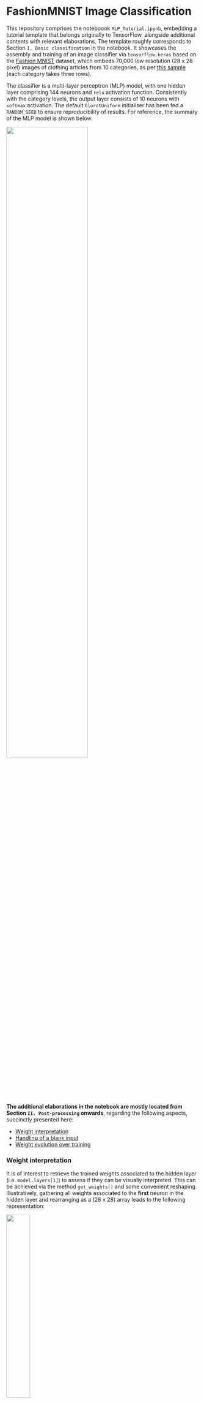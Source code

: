 # FashionMNIST Image Classification

This repository comprises the noteboook `MLP_Tutorial.ipynb`, embedding a tutorial template that belongs originally to TensorFlow, alongside additional contents with relevant elaborations. The template roughly corresponds to Section `I. Basic classification` in the notebook. It showcases the assembly and training of an image classifier via `tensorflow.keras` based on the [Fashion MNIST](https://github.com/zalandoresearch/fashion-mnist) dataset, which embeds 70,000 low resolution (28 x 28 pixel) images of clothing articles from 10 categories, as per [this sample](https://github.com/zalandoresearch/fashion-mnist/blob/master/doc/img/fashion-mnist-sprite.png) (each category takes three rows).

The classifier is a multi-layer perceptron (MLP) model, with one hidden layer comprising 144 neurons and `relu` activation function. Consistently with the category levels, the output layer consists of 10 neurons with `softmax` activation. The default `GlorotUniform` initialiser has been fed a `RANDOM_SEED` to ensure reproducibility of results. For reference, the summary of the MLP model is shown below.

<img src="https://github.com/AlfaBetaBeta/DeepLearning-MLP-Tutorial/blob/master/img/model-summary.png" width=65% height=65%>

**The additional elaborations in the notebook are mostly located from Section `II. Post-processing` onwards**, regarding the following aspects, succinctly presented here:

* [Weight interpretation](https://github.com/AlfaBetaBeta/DeepLearning-MLP-Tutorial#weight-interpretation)
* [Handling of a blank input](https://github.com/AlfaBetaBeta/DeepLearning-MLP-Tutorial#handling-of-a-blank-input)
* [Weight evolution over training](https://github.com/AlfaBetaBeta/DeepLearning-MLP-Tutorial#weight-evolution-over-training)

### Weight interpretation

It is of interest to retrieve the trained weights associated to the hidden layer (i.e. `model.layers[1]`) to assess if they can be visually interpreted. This can be achieved via the method `get_weights()` and some convenient reshaping. Illustratively, gathering all weights associated to the **first** neuron in the hidden layer and rearranging as a (28 x 28) array leads to the following representation:

<img src="https://github.com/AlfaBetaBeta/DeepLearning-MLP-Tutorial/blob/master/img/Layer1-Weight-Unit1.png" width=35% height=35%>

There is no salient interpretation, but it was expected that a number of neurons would learn a pattern that would not necessarily be intuitive. If the same process is repeated iteratively over all neurons in the hidden layer, the following array of arrays is retrieved:

<img src="https://github.com/AlfaBetaBeta/DeepLearning-MLP-Tutorial/blob/master/img/Layer1-Weight-AllUnits.png" width=100% height=100%>

Amongst the 144 neurons, there are some patterns that are intuitive (to a human observer) indeed, as shown below.

<img src="https://github.com/AlfaBetaBeta/DeepLearning-MLP-Tutorial/blob/master/img/Layer1-Weight-Subset.png" width=100% height=100%>

Note that neuron 129 seems to have learned patterns pointing to two categories simultaneously (possibly `Sneaker` and `Shirt`).

Formally, the weights associated to the output layer (`model.layers[2]`) can be treated in the same manner. When doing so, each set of weights transforms into a (12 x 12) array.

<img src="https://github.com/AlfaBetaBeta/DeepLearning-MLP-Tutorial/blob/master/img/Layer2-Weight-AllUnits.png" width=50% height=50%>

In this case, there is no intuitive interpretation for these weights.


### Handling of a blank input

It also bears interest to inspect what is the output of the trained MLP when passing a blank image as input (i.e. an array `np.ones((28,28))` as the one below, recalling that the pixel values have been normalised).

<img src="https://github.com/AlfaBetaBeta/DeepLearning-MLP-Tutorial/blob/master/img/Blank-input.png" width=20% height=20%>

Under such circumstances, the model prediction is distinctly `Bag`:

<img src="https://github.com/AlfaBetaBeta/DeepLearning-MLP-Tutorial/blob/master/img/Blank-input-classification.png" width=40% height=40%>

As a double check, the forward propagation can be replicated manually by executing the following steps:

1. retrieve the weight (`model.layers[1].get_weights()[0]`) and bias (`model.layers[1].get_weights()[1]`) coefficients of the hidden layer and perform the appropriate array operations with the blank input.

2. apply the `relu` activation function on the previous result to obtain the hidden feature values.

3. calculate the 'raw' output values by operating on the previous hidden feature values and the weight and bias coefficients of the output layer.

4. apply the `softmax` activation function on the previous result.

These steps lead to exactly the same array of predictions as the one resulting from feeding a blank input to `model.predict()`, as expected. When rearranging the hidden feature values from step 2 above as a (12 x 12) array, the following is obtained:

<img src="https://github.com/AlfaBetaBeta/DeepLearning-MLP-Tutorial/blob/master/img/Blank-input-hidden-layer-values.png" width=35% height=35%>

There is no intuitive visual meaning. By inspection (though this can be corroborated programmatically with ease), the neuron with the largest value after activation is neuron number 33 which, upon review of the corresponding weight distribution in the [weight interpretation](https://github.com/AlfaBetaBeta/DeepLearning-MLP-Tutorial#weight-interpretation) further above, does not convey intuitive meaning either. 

Also, and leaving the bias coefficients aside, only 30 of the 144 neurons in the hidden layer contribute to the `Bag` neuron when feeding in a blank input (i.e. multiplying the hidden feature values by the output weights and subsetting by the `Bag` neuron leads to only 30 non-zero values). The fact that `Bag` is predicted from a blank is seemengly a serendipitous byproduct of the parameter values learned at training.


### Weight evolution over training

By defining a pair of convenient functions to retrieve the weight distribution after each epoch during training, it is possible the track the evolution of the weight coefficients, and possibly enable visual inspection of the weight array to check if any patterns emerge during training (in this case defined by `n_epochs=15`). Illustratively, doing this for the **first** neuron of the hidden layer returns:

<img src="https://github.com/AlfaBetaBeta/DeepLearning-MLP-Tutorial/blob/master/img/Layer1-Weight-Unit1-evolution-training.png" width=35% height=35%>

Interestingly, the weight distribution of this neuron adopts an intuitive shape early on (resemblance to class `Coat` or `Shirt` at epoch 4) but then becomes rather 'abstract' again. It is suggested that this could be interpreted as another sign of overfitting, though more thorough research would be needed to confirm this.






